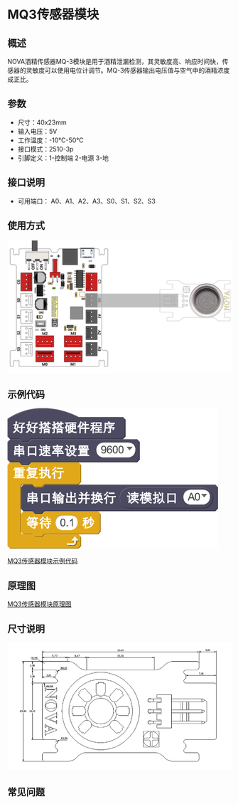 # MQ3传感器模块

## 概述

NOVA酒精传感器MQ-3模块是用于酒精泄漏检测，其灵敏度高、响应时间快，传感器的灵敏度可以使用电位计调节。MQ-3传感器输出电压值与空气中的酒精浓度成正比。

## 参数

* 尺寸：40x23mm
* 输入电压：5V
* 工作温度：-10℃-50℃
* 接口模式：2510-3p
* 引脚定义：1-控制端 2-电源 3-地

## 接口说明

* 可用端口： A0、A1、A2、A3、S0、S1、S2、S3

## 使用方式

![](../../.gitbook/assets/11.png)

## 示例代码

![](../../.gitbook/assets/12.png)

[MQ3传感器模块示例代码](http://www.haohaodada.com/show.php?id=947448)

## 原理图

[MQ3传感器模块原理图](https://github.com/Haohaodada-official/haohaodada-docs/blob/master/原理图/MQ传感器底座.pdf)

## 尺寸说明

![](../../.gitbook/assets/85.png)

## 常见问题

